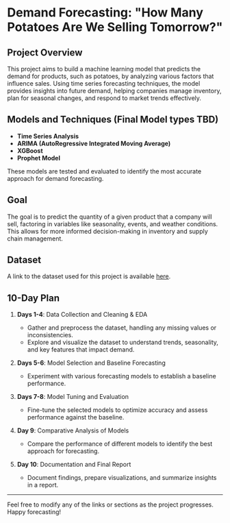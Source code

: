
# Demand Forecasting: "How Many Potatoes Are We Selling Tomorrow?"

## Project Overview

This project aims to build a machine learning model that predicts the demand for products, such as potatoes, by analyzing various factors that influence sales. Using time series forecasting techniques, the model provides insights into future demand, helping companies manage inventory, plan for seasonal changes, and respond to market trends effectively.

## Models and Techniques (Final Model types TBD)

- **Time Series Analysis**
- **ARIMA (AutoRegressive Integrated Moving Average)**
- **XGBoost**
- **Prophet Model**

These models are tested and evaluated to identify the most accurate approach for demand forecasting.

## Goal

The goal is to predict the quantity of a given product that a company will sell, factoring in variables like seasonality, events, and weather conditions. This allows for more informed decision-making in inventory and supply chain management.

## Dataset

A link to the dataset used for this project is available [here]([insert-dataset-link](https://www.kaggle.com/competitions/m5-forecasting-accuracy/discussion/438301)).

## 10-Day Plan

1. **Days 1-4**: Data Collection and Cleaning & EDA  
   - Gather and preprocess the dataset, handling any missing values or inconsistencies.
   - Explore and visualize the dataset to understand trends, seasonality, and key features that impact demand.
   
2. **Days 5-6**: Model Selection and Baseline Forecasting  
   - Experiment with various forecasting models to establish a baseline performance.

3. **Days 7-8**: Model Tuning and Evaluation  
   - Fine-tune the selected models to optimize accuracy and assess performance against the baseline.

4. **Day 9**: Comparative Analysis of Models  
   - Compare the performance of different models to identify the best approach for forecasting.

5. **Day 10**: Documentation and Final Report  
   - Document findings, prepare visualizations, and summarize insights in a report.

---

Feel free to modify any of the links or sections as the project progresses. Happy forecasting!
